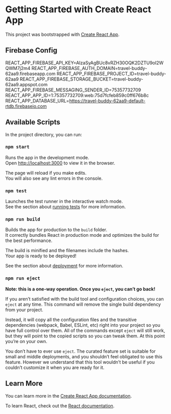 # Getting Started with Create React App

This project was bootstrapped with [Create React App](https://github.com/facebook/create-react-app).

## Firebase Config

REACT_APP_FIREBASE_API_KEY=AIzaSyAgBUc8vRZH30OQK2DZTU9oI2WQWM7j2m4
REACT_APP_FIREBASE_AUTH_DOMAIN=travel-buddy-62aa9.firebaseapp.com
REACT_APP_FIREBASE_PROJECT_ID=travel-buddy-62aa9
REACT_APP_FIREBASE_STORAGE_BUCKET=travel-buddy-62aa9.appspot.com
REACT_APP_FIREBASE_MESSAGING_SENDER_ID=75357732709
REACT_APP_APP_ID=1:75357732709:web:75d7fcfeb859c0ff676b8c
REACT_APP_DATABASE_URL=https://travel-buddy-62aa9-default-rtdb.firebaseio.com

## Available Scripts

In the project directory, you can run:

### `npm start`

Runs the app in the development mode.\
Open [http://localhost:3000](http://localhost:3000) to view it in the browser.

The page will reload if you make edits.\
You will also see any lint errors in the console.

### `npm test`

Launches the test runner in the interactive watch mode.\
See the section about [running tests](https://facebook.github.io/create-react-app/docs/running-tests) for more information.

### `npm run build`

Builds the app for production to the `build` folder.\
It correctly bundles React in production mode and optimizes the build for the best performance.

The build is minified and the filenames include the hashes.\
Your app is ready to be deployed!

See the section about [deployment](https://facebook.github.io/create-react-app/docs/deployment) for more information.

### `npm run eject`

**Note: this is a one-way operation. Once you `eject`, you can’t go back!**

If you aren’t satisfied with the build tool and configuration choices, you can `eject` at any time. This command will remove the single build dependency from your project.

Instead, it will copy all the configuration files and the transitive dependencies (webpack, Babel, ESLint, etc) right into your project so you have full control over them. All of the commands except `eject` will still work, but they will point to the copied scripts so you can tweak them. At this point you’re on your own.

You don’t have to ever use `eject`. The curated feature set is suitable for small and middle deployments, and you shouldn’t feel obligated to use this feature. However we understand that this tool wouldn’t be useful if you couldn’t customize it when you are ready for it.

## Learn More

You can learn more in the [Create React App documentation](https://facebook.github.io/create-react-app/docs/getting-started).

To learn React, check out the [React documentation](https://reactjs.org/).
